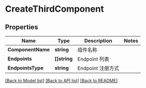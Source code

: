 # CreateThirdComponent

## Properties

Name | Type | Description | Notes
------------ | ------------- | ------------- | -------------
**ComponentName** | **string** | 组件名称 | 
**Endpoints** | **[]string** | Endpoint 列表 | 
**EndpointsType** | **string** | Endpoint 注册方式 | 

[[Back to Model list]](../README.md#documentation-for-models) [[Back to API list]](../README.md#documentation-for-api-endpoints) [[Back to README]](../README.md)


